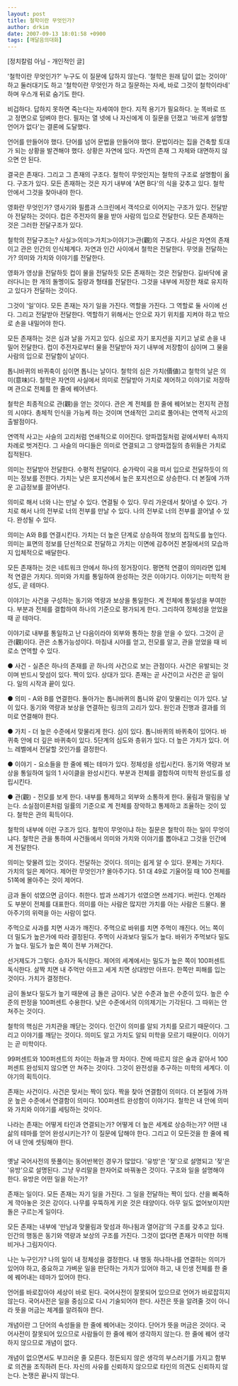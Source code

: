 ```yaml
---
layout: post
title: 철학이란 무엇인가?
author: drkim
date: 2007-09-13 18:01:58 +0900
tags: [깨달음의대화]
---
```


  [정치칼럼 아님 - 개인적인 글]


'철학이란 무엇인가?' 누구도 이 질문에 답하지 않는다. '철학은 원래 답이 없는 것이야' 하고 둘러대기도 하고 '철학이란 무엇인가 하고 질문하는 자세, 바로 그것이 철학이라네' 하며 우스개 뒤로 숨기도 한다.

비겁하다. 답하지 못하면 죽는다는 자세여야 한다. 지적 용기가 필요하다. 눈 똑바로 뜨고 정면으로 덤벼야 한다. 필자는 열 넷에 나 자신에게 이 질문을 던졌고 '바르게 설명할 언어가 없다'는 결론에 도달했다. 

언어를 만들어야 했다. 단어를 넘어 문법을 만들어야 했다. 문법이라는 집을 건축할 토대가 되는 상황을 발견해야 했다. 상황은 자연에 있다. 자연의 존재 그 자체와 대면하지 않으면 안 된다. 

결국은 존재다. 그리고 그 존재의 구조다. 철학이 무엇인지는 철학의 구조로 설명함이 옳다. 구조가 있다. 모든 존재하는 것은 자기 내부에 'A면 B다'의 식을 갖추고 있다. 철학 안에서 그것을 찾아내야 한다.

영화란 무엇인가? 영사기와 필름과 스크린에서 객석으로 이어지는 구조가 있다. 전달받아 전달하는 것이다. 컵은 주전자의 물을 받아 사람의 입으로 전달한다. 모든 존재하는 것은 그러한 전달구조가 있다. 

철학의 전달구조는? 사실≫의미≫가치≫이야기≫관(觀)의 구조다. 사실은 자연의 존재이고 관은 인간의 인식체계다. 자연과 인간 사이에서 철학은 전달한다. 무엇을 전달하는가? 의미와 가치와 이야기를 전달한다. 

영화가 영상을 전달하듯 컵이 물을 전달하듯 모든 존재하는 것은 전달한다. 길바닥에 굴러다니는 한 개의 돌멩이도 질량과 형태를 전달한다. 그것을 내부에 저장한 채로 유지하고 있다가 전달하는 것이다. 

그것이 '일'이다. 모든 존재는 자기 일을 가진다. 역할을 가진다. 그 역할로 둘 사이에 선다. 그리고 전달받아 전달한다. 역할하기 위해서는 안으로 자기 위치를 지켜야 하고 밖으로 손을 내밀어야 한다. 

모든 존재하는 것은 심과 날을 가지고 있다. 심으로 자기 포지션을 지키고 날로 손을 내밀어 전달한다. 컵이 주전자로부터 물을 전달받아 자기 내부에 저장함이 심이며 그 물을 사람의 입으로 전달함이 날이다. 

톱니바퀴의 바퀴축이 심이면 톱니는 날이다. 철학의 심은 가치(價値)고 철학의 날은 의미(意味)다. 철학은 자연의 사실에서 의미로 전달받아 가치로 제어하고 이야기로 저장하며 관으로 전체를 한 줄에 꿰어낸다. 

철학은 최종적으로 관(觀)을 얻는 것이다. 관은 계 전체를 한 줄에 꿰어보는 전지적 관점의 시야다. 총체적 인식을 가능케 하는 것이며 연쇄적인 고리로 풀어내는 연역적 사고의 출발점이다. 

연역적 사고는 사슬의 고리처럼 연쇄적으로 이어진다. 양파껍질처럼 겉에서부터 속까지 차례로 벗겨진다. 그 사슬의 마디들은 의미로 연결되고 그 양파껍질의 층위들은 가치로 집적된다. 

의미는 전달받아 전달한다. 수평적 전달이다. 숟가락이 국을 떠서 입으로 전달하듯이 의미는 정보를 전한다. 가치는 낮은 포지션에서 높은 포지션으로 상승한다. 더 본질에 가까운 고급정보를 끌어낸다.

의미로 해서 너와 나는 만날 수 있다. 연결될 수 있다. 무리 가운데서 찾아낼 수 있다. 가치로 해서 나의 전부로 너의 전부를 만날 수 있다. 나의 전부로 너의 전부를 끌어낼 수 있다. 완성될 수 있다. 

의미는 A와 B를 연결시킨다. 가치는 더 높은 단계로 상승하여 정보의 집적도를 높인다. 의미는 표면의 정보를 단선적으로 전달하고 가치는 이면에 감추어진 본질에서의 모습까지 입체적으로 배달한다.

모든 존재하는 것은 네트워크 안에서 하나의 정거장이다. 평면적 연결이 의미라면 입체적 연결은 가치다. 의미와 가치를 통일하여 완성하는 것은 이야기다. 이야기는 미학적 완성도, 곧 테마다. 

이야기는 사건을 구성하는 동기와 역량과 보상을 통일한다. 계 전체에 통일성을 부여한다. 부분과 전체를 결합하여 하나의 기준으로 평가되게 한다. 그리하여 정체성을 얻었을 때 곧 테마다. 

이야기로 내부를 통일하고 난 다음이라야 외부와 통하는 창을 얻을 수 있다. 그것이 곧 관(觀)이다. 관은 소통가능성이다. 마침내 시야를 얻고, 전모를 알고, 관을 얻었을 때 비로소 연역할 수 있다. 

● 사건 - 실존은 하나의 존재를 곧 하나의 사건으로 보는 관점이다. 사건은 유발되는 것이며 반드시 맞섬이 있다. 짝이 있다. 상대가 있다. 존재는 곧 사건이고 사건은 곧 일이다. 일의 시작과 끝이 있다. 

● 의미 - A와 B를 연결한다. 돌아가는 톱니바퀴의 톱니와 같이 맞물리는 이가 있다. 날이 있다. 동기와 역량과 보상을 연결하는 링크의 고리가 있다. 원인과 진행과 결과를 의미로 연결해야 한다. 

● 가치 - 더 높은 수준에서 맞물리게 한다. 심이 있다. 톱니바퀴의 바퀴축이 있어다. 바퀴축 안에 더 깊은 바퀴축이 있다. 5단계의 심도와 층위가 있다. 더 높은 가치가 있다. 어느 레벨에서 전달할 것인가를 결정한다. 

● 이야기 - 요소들을 한 줄에 꿰는 테마가 있다. 정체성을 성립시킨다. 동기와 역량과 보상을 통일하여 일의 1 사이클을 완성시킨다. 부분과 전체를 결합하여 미학적 완성도를 성립시킨다. 

● 관(觀) - 전모를 보게 한다. 내부를 통제하고 외부와 소통하게 한다. 울림과 떨림을 낳는다. 소실점이론처럼 일률의 기준으로 계 전체를 장악하고 통제하고 조율하는 것이 있다. 철학은 관의 획득이다. 

철학의 내부에 이런 구조가 있다. 철학이 무엇이냐 하는 질문은 철학이 하는 일이 무엇이냐다. 철학은 관을 통하여 사건들에서 의미와 가치와 이야기를 뽑아내고 그것을 인간에게 전달한다. 

의미는 맞물려 있는 것이다. 전달하는 것이다. 의미는 쉽게 알 수 있다. 문제는 가치다. 가치의 일은 제어다. 제어란 무엇인가? 몰아주기다. 51 대 49로 기울어질 때 100 전체를 51쪽에 몰아주는 것이 제어다. 

금과 돌이 섞였으면 금이다. 취한다. 밥과 쓰레기가 섞였으면 쓰레기다. 버린다. 언제라도 부분이 전체를 대표한다. 의미를 아는 사람은 많지만 가치를 아는 사람은 드물다. 몰아주기의 위력을 아는 사람이 없다. 

주먹으로 사과를 치면 사과가 깨진다. 주먹으로 바위를 치면 주먹이 깨진다. 어느 쪽이 더 밀도가 높은가에 따라 결정된다. 주먹이 사과보다 밀도가 높다. 바위가 주먹보다 밀도가 높다. 밀도가 높은 쪽이 전부 가져간다.

선거제도가 그렇다. 승자가 독식한다. 제어의 세계에서는 밀도가 높은 쪽이 100퍼센트 독식한다. 살짝 치면 내 주먹만 아프고 세게 치면 상대방만 아프다. 한쪽만 피해를 입는 것이다. 가치가 결정한다. 

금이 돌보다 밀도가 높기 때문에 금 돌은 금이다. 낮은 수준과 높은 수준이 있다. 높은 수준의 판정을 100퍼센트 수용한다. 낮은 수준에서의 이의제기는 기각된다. 그 따위는 안 쳐주는 것이다. 

철학의 핵심은 가치관을 깨닫는 것이다. 인간이 의미를 알되 가치를 모르기 때문이다. 그리고 이야기를 깨닫는 것이다. 의미도 알고 가치도 알되 미학을 모르기 때문이다. 이야기는 곧 미학이다. 

99퍼센트와 100퍼센트의 차이는 하늘과 땅 차이다. 잔에 따르지 않은 술과 같아서 100퍼센트 완성되지 않으면 안 쳐주는 것이다. 그것이 완전성을 추구하는 미학의 세계다. 이야기의 획득이다. 

존재는 사건이다. 사건은 맞서는 짝이 있다. 짝을 찾아 연결함이 의미다. 더 본질에 가까운 높은 수준에서 연결함이 의미다. 100퍼센트 완성함이 이야기다. 철학은 내 안에 의미와 가치와 이야기를 세팅하는 것이다.

나라는 존재는 어떻게 타인과 연결되는가? 어떻게 더 높은 세계로 상승하는가? 어떤 내 삶의 테마를 얻어 완성시키는가? 이 질문에 답해야 한다. 그리고 이 모든것을 한 줄에 꿰어 내 안에 셋팅해야 한다. 

###

옛날 국어사전의 뜻풀이는 동어반복인 경우가 많았다. '유방'은 '젖'으로 설명되고 '젖'은 '유방'으로 설명된다. 그냥 우리말을 한자어로 바꿔놓은 것이다. 구조와 일을 설명해야 한다. 유방은 어떤 일을 하는가? 

존재는 일이다. 모든 존재는 자기 일을 가진다. 그 일을 전달하는 짝이 있다. 산을 삐죽하게 깍아놓은 것은 강이다. 나무를 우뚝하게 키운 것은 태양이다. 아무 일도 없어보이지만 돌은 구르는게 일이다. 

모든 존재는 내부에 '만남과 맞물림과 맞섬과 하나됨과 열어감'의 구조를 갖추고 있다. 인간의 행동은 동기와 역량과 보상의 구조를 가진다. 그것이 없다면 존재가 미약한 허깨비거나 그림자이다.

나는 누구인가? 나의 일이 내 정체성을 결정한다. 내 행동 하나하나를 연결하는 의미가 있어야 하고, 중요하고 가벼운 일을 판단하는 가치가 있어야 하고, 내 인생 전체를 한 줄에 꿰어내는 테마가 있어야 한다.

언어를 바로잡아야 세상이 바로 된다. 국어사전이 잘못되어 있으므로 언어가 바로잡히지 않는다. 국어사전은 일을 중심으로 다시 기술되어야 한다. 사전은 뜻을 알려줄 것이 아니라 뜻을 머금는 체계를 알려줘야 한다. 

개념이란 그 단어의 속성들을 한 줄에 꿰어내는 것이다. 단어가 뜻을 머금은 것이다. 국어사전이 잘못되어 있으므로 사람들이 한 줄에 꿰어 생각하지 않는다. 한 줄에 꿰어 생각하지 않으므로 개념이 없다. 

개념이 없으면서도 부끄러운 줄 모른다. 정돈되지 않은 생각의 부스러기를 가지고 함부로 의견을 조직하려 든다. 자신의 사유를 신뢰하지 않으므로 타인의 의견도 신뢰하지 않는다. 논쟁은 끝나지 않는다.